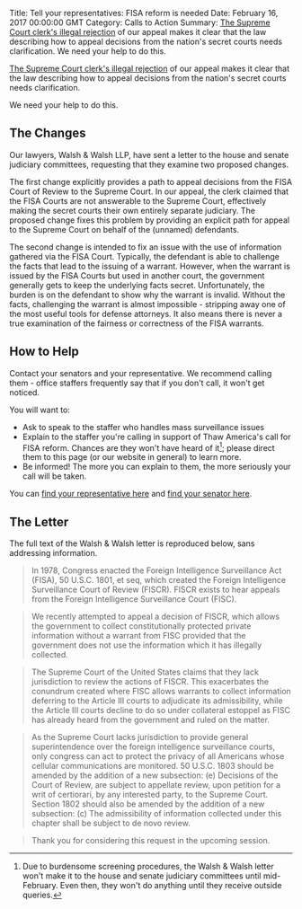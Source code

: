 Title: Tell your representatives: FISA reform is needed
Date: February 16, 2017 00:00:00 GMT
Category: Calls to Action
Summary: [The Supreme Court clerk's illegal rejection](/press/2017-01-17/) of our appeal makes it clear that the law describing how to appeal decisions from the nation's secret courts needs clarification.  We need your help to do this.

[The Supreme Court clerk's illegal rejection](/press/2017-01-17/) of our appeal makes it clear that the law describing how to appeal decisions from the nation's secret courts needs clarification.

We need your help to do this.

## The Changes

Our lawyers, Walsh & Walsh LLP, have sent a letter to the house and senate judiciary committees, requesting that they examine two proposed changes.

The first change explicitly provides a path to appeal decisions from the FISA Court of Review to the Supreme Court.  In our appeal, the clerk claimed that the FISA Courts are not answerable to the Supreme Court, effectively making the secret courts their own entirely separate judiciary.  The proposed change fixes this problem by providing an explicit path for appeal to the Supreme Court on behalf of the (unnamed) defendants.

The second change is intended to fix an issue with the use of information gathered via the FISA Court.  Typically, the defendant is able to challenge the facts that lead to the issuing of a warrant.  However, when the warrant is issued by the FISA Courts but used in another court, the government generally gets to keep the underlying facts secret.  Unfortunately, the burden is on the defendant to show why the warrant is invalid.  Without the facts, challenging the warrant is almost impossible - stripping away one of the most useful tools for defense attorneys.  It also means there is never a true examination of the fairness or correctness of the FISA warrants.

## How to Help

Contact your senators and your representative.  We recommend calling them - office staffers frequently say that if you don't call, it won't get noticed.

You will want to:

* Ask to speak to the staffer who handles mass surveillance issues
* Explain to the staffer you're calling in support of Thaw America's call for FISA reform.  Chances are they won't have heard of it[^1]; please direct them to this page (or our website in general) to learn more.
* Be informed!  The more you can explain to them, the more seriously your call will be taken.

You can [find your representative here](http://www.house.gov/representatives/find/) and [find your senator here](http://www.senate.gov/senators/contact/).

## The Letter

The full text of the Walsh & Walsh letter is reproduced below, sans addressing information.

> In 1978, Congress enacted the Foreign Intelligence Surveillance Act (FISA), 50 U.S.C. 1801, et seq, which created the Foreign Intelligence Surveillance Court of Review (FISCR).  FISCR exists to hear appeals from the Foreign Intelligence Surveillance Court (FISC).

> We recently attempted to appeal a decision of FISCR, which allows the government to collect constitutionally protected private information without a warrant from FISC provided that the government does not use the information which it has illegally collected.

> The Supreme Court of the United States claims that they lack jurisdiction to review the actions of FISCR.  This exacerbates the conundrum created where FISC allows warrants to collect information deferring to the Article III courts to adjudicate its admissibility, while the Article III courts decline to do so under collateral estoppel as FISC has already heard from the government and ruled on the matter.

> As the Supreme Court lacks jurisdiction to provide general superintendence over the foreign intelligence surveillance courts, only congress can act to protect the privacy of all Americans whose cellular communications are monitored.  50 U.S.C. 1803 should be amended by the addition of a new subsection: (e) Decisions of the Court of Review, are subject to appellate review, upon petition for a writ of certiorari, by any interested party, to the Supreme Court.  Section 1802 should also be amended by the addition of a new subsection: (c) The admissibility of information collected under this chapter shall be subject to de novo review.

> Thank you for considering this request in the upcoming session.

[^1]: Due to burdensome screening procedures, the Walsh & Walsh letter won't make it to the house and senate judiciary committees until mid-February.  Even then, they won't do anything until they receive outside queries.
